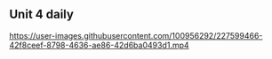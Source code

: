 ## Unit 4 daily



https://user-images.githubusercontent.com/100956292/227599466-42f8ceef-8798-4636-ae86-42d6ba0493d1.mp4

